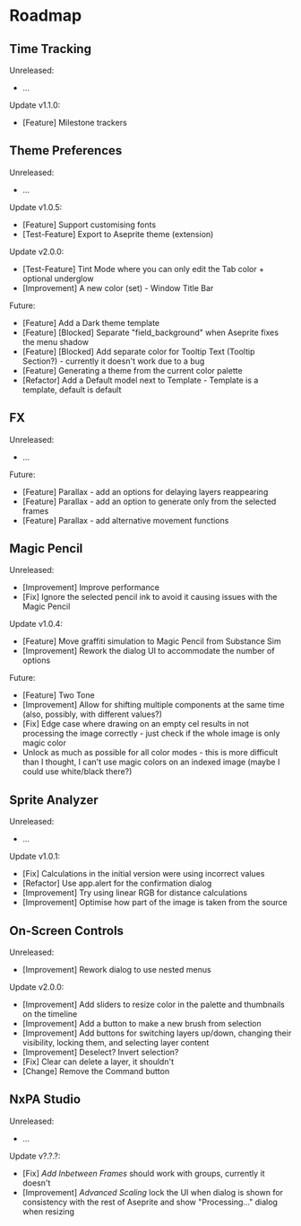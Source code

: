 # Roadmap

## Time Tracking

Unreleased:

- ...

Update v1.1.0:

- [Feature] Milestone trackers

## Theme Preferences

Unreleased:

- ...

Update v1.0.5:
- [Feature] Support customising fonts
- [Test-Feature] Export to Aseprite theme (extension)

Update v2.0.0:

- [Test-Feature] Tint Mode where you can only edit the Tab color + optional underglow
- [Improvement] A new color (set) - Window Title Bar

Future:

- [Feature] Add a Dark theme template
- [Feature] [Blocked] Separate "field_background" when Aseprite fixes the menu shadow
- [Feature] [Blocked] Add separate color for Tooltip Text (Tooltip Section?) - currently it doesn't work due to a bug
- [Feature] Generating a theme from the current color palette
- [Refactor] Add a Default model next to Template - Template is a template, default is default

## FX

Unreleased:

- ...

Future:

- [Feature] Parallax - add an options for delaying layers reappearing
- [Feature] Parallax - add an option to generate only from the selected frames
- [Feature] Parallax - add alternative movement functions

## Magic Pencil

Unreleased:

- [Improvement] Improve performance
- [Fix] Ignore the selected pencil ink to avoid it causing issues with the Magic Pencil

Update v1.0.4:

- [Feature] Move graffiti simulation to Magic Pencil from Substance Sim
- [Improvement] Rework the dialog UI to accommodate the number of options

Future:

- [Feature] Two Tone
- [Improvement] Allow for shifting multiple components at the same time (also, possibly, with different values?)
- [Fix] Edge case where drawing on an empty cel results in not processing the image correctly - just check if the whole image is only magic color
- Unlock as much as possible for all color modes - this is more difficult than I thought, I can't use magic colors on an indexed image (maybe I could use white/black there?)

## Sprite Analyzer

Unreleased:

- ...

Update v1.0.1:

- [Fix] Calculations in the initial version were using incorrect values
- [Refactor] Use app.alert for the confirmation dialog
- [Improvement] Try using linear RGB for distance calculations
- [Improvement] Optimise how part of the image is taken from the source

## On-Screen Controls

Unreleased:

- [Improvement] Rework dialog to use nested menus

Update v2.0.0:

- [Improvement] Add sliders to resize color in the palette and thumbnails on the timeline
- [Improvement] Add a button to make a new brush from selection
- [Improvement] Add buttons for switching layers up/down, changing their visibility, locking them, and selecting layer content
- [Improvement] Deselect? Invert selection?
- [Fix] Clear can delete a layer, it shouldn't
- [Change] Remove the Command button

## NxPA Studio

Unreleased:

- ...

Update v?.?.?:

- [Fix] *Add Inbetween Frames* should work with groups, currently it doesn't
- [Improvement] *Advanced Scaling* lock the UI when dialog is shown for consistency with the rest of Aseprite and show "Processing..." dialog when resizing 